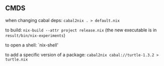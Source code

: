 ## CMDS

when changing cabal deps: `cabal2nix . > default.nix`

to build: `nix-build --attr project release.nix`
(the new executable is in `result/bin/nix-experiments`)

to open a shell: `nix-shell'

to add a specific version of a package: `cabal2nix cabal://turtle-1.3.2 > turtle.nix`
